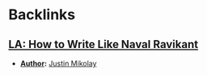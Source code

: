 
# Backlinks
## [LA: How to Write Like Naval Ravikant](<LA: How to Write Like Naval Ravikant.md>)
- **[Author](<Author.md>):** [Justin Mikolay](<Justin Mikolay.md>)

